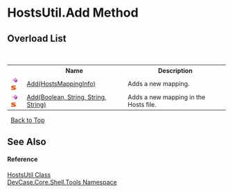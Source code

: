 # HostsUtil.Add Method 
 


## Overload List
&nbsp;<table><tr><th></th><th>Name</th><th>Description</th></tr><tr><td>![Public method](media/pubmethod.gif "Public method")![Static member](media/static.gif "Static member")</td><td><a href="M_DevCase_Core_Shell_Tools_HostsUtil_Add">Add(HostsMappingInfo)</a></td><td>
Adds a new mapping.</td></tr><tr><td>![Public method](media/pubmethod.gif "Public method")![Static member](media/static.gif "Static member")</td><td><a href="M_DevCase_Core_Shell_Tools_HostsUtil_Add_1">Add(Boolean, String, String, String)</a></td><td>
Adds a new mapping in the Hosts file.</td></tr></table>&nbsp;
<a href="#hostsutil.add-method">Back to Top</a>

## See Also


#### Reference
<a href="T_DevCase_Core_Shell_Tools_HostsUtil">HostsUtil Class</a><br /><a href="N_DevCase_Core_Shell_Tools">DevCase.Core.Shell.Tools Namespace</a><br />